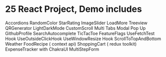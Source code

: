 # 25 React Project, Demo includes

Accordions
RandomColor
StarRating
ImageSlider
LoadMore
Treeview
QRGenerator
LightDarkMode
CustomScroll
Multi Tabs
Modal Pop Up
GithubProfile
SearchAutocomplete
TicTacToe
FeatureFlags
UseFetchTest Hook
UseOutsideClickHook
UseWindowResize Hook
ScrollToTopAndBottom
Weather
FoodRecipe ( context api)
ShoppingCart ( redux toolkit)
ExpenseTracker with ChakraUI
MultiStepForm
